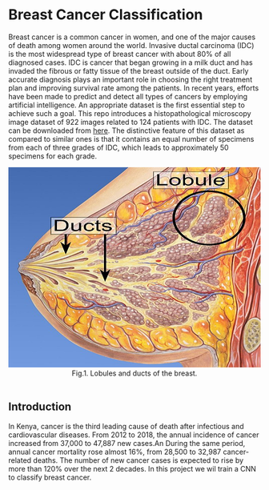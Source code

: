 # Breast Cancer Classification  
Breast cancer is a common cancer in women, and one of the major causes of death among women around the world. 
Invasive ductal carcinoma (IDC) is the most widespread type of breast cancer with about 80% of all diagnosed cases. 
IDC is cancer that began growing in a milk duct and has invaded the fibrous or fatty tissue of the breast outside of the duct. 
Early accurate diagnosis plays an important role in choosing the right treatment plan and improving survival rate among the patients. 
In recent years, efforts have been made to predict and detect all types of cancers by employing artificial intelligence. 
An appropriate dataset is the first essential step to achieve such a goal. 
This repo introduces a histopathological microscopy image dataset of 922 images related to 124 patients with IDC. 
The dataset can be downloaded from [here](https://drive.google.com/file/d/1gfjK-_nLN5PnSb-UWKkWUJpIQxhJGSJQ/view?usp=sharing). 
The distinctive feature of this dataset as compared to similar ones is that it contains an 
equal number of specimens from each of three grades of IDC, which leads to approximately 50 specimens for each grade.  

<div align='center'><fig><img src="output/png/lobules_and_ducts_of_the_breast.jpg"  width="800" height="400""><figcaption>  Fig.1. Lobules and ducts of the breast. </figcaption></div>
<br>

## Introduction  
In Kenya, cancer is the third leading cause of death after infectious and cardiovascular diseases. 
From 2012 to 2018, the annual incidence of cancer increased from 37,000 to 47,887 new cases.An
During the same period, annual cancer mortality rose almost 16%, from 28,500 to 32,987 cancer-related deaths. 
The number of new cancer cases is expected to rise by more than 120% over the next 2 decades.
In this project we wil train a CNN to classify breast cancer.